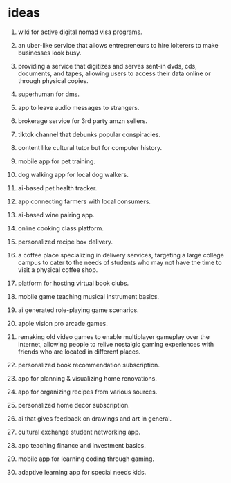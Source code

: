 # ideas

1. wiki for active digital nomad visa programs.

2. an uber-like service that allows entrepreneurs to hire loiterers to make businesses look busy.

3. providing a service that digitizes and serves sent-in dvds, cds, documents, and tapes, allowing users to access their data online or through physical copies.

4. superhuman for dms.

5. app to leave audio messages to strangers.

6. brokerage service for 3rd party amzn sellers.

7. tiktok channel that debunks popular conspiracies.

8. content like cultural tutor but for computer history.

9. mobile app for pet training.

10. dog walking app for local dog walkers.

11. ai-based pet health tracker.

12. app connecting farmers with local consumers.

13. ai-based wine pairing app.

14. online cooking class platform.

15. personalized recipe box delivery.

16. a coffee place specializing in delivery services, targeting a large college campus to cater to the needs of students who may not have the time to visit a physical coffee shop.

17. platform for hosting virtual book clubs.

18. mobile game teaching musical instrument basics.

19. ai generated role-playing game scenarios.

20. apple vision pro arcade games.

21. remaking old video games to enable multiplayer gameplay over the internet, allowing people to relive nostalgic gaming experiences with friends who are located in different places.

22. personalized book recommendation subscription.

23. app for planning & visualizing home renovations.

24. app for organizing recipes from various sources.

25. personalized home decor subscription.

26. ai that gives feedback on drawings and art in general.

27. cultural exchange student networking app.

28. app teaching finance and investment basics.

29. mobile app for learning coding through gaming.

30. adaptive learning app for special needs kids.



